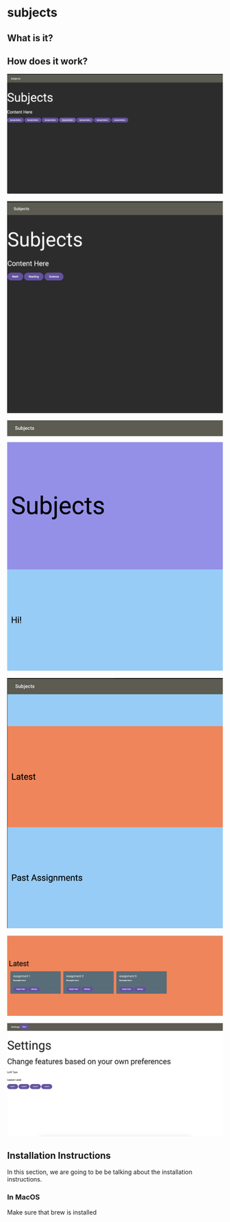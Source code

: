 # subjects

## What is it? 

## How does it work?


<img src="./readme-photo-1.png">
<ul></ul>
<img src="./readme-photo-2.png">
<ul></ul>
<img src="./readme-photo-3.png">
<ul></ul>
<img src="./readme-photo-4.png">
<ul></ul>
<img src="./readme-photo-5.png">
<ul></ul>
<img src="./readme-photo-6.png">





## Installation Instructions

In this section, we are going to be be talking about the installation instructions.


### In MacOS

Make sure that brew is installed
